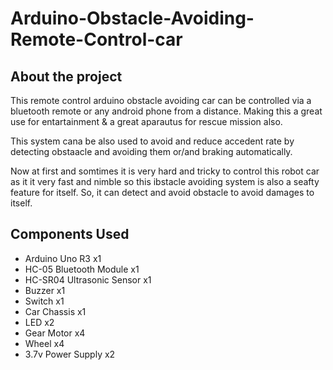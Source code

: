 # Arduino-Obstacle-Avoiding-Remote-Control-car

## About the project
This remote control arduino obstacle avoiding car can be controlled via a bluetooth remote or any android phone from a distance. Making this a great use for entartainment & a great aparautus for rescue mission also. 

This system cana be also used to avoid and reduce accedent rate by detecting obstaacle and avoiding them or/and braking automatically.

Now at first and somtimes it is very hard and tricky to control this robot car as it it very fast and nimble so this ibstacle avoiding system is also a seafty feature for itself. So, it can detect and avoid obstacle to avoid damages to itself.

## Components Used
* Arduino Uno R3 x1
* HC-05 Bluetooth Module x1
* HC-SR04 Ultrasonic Sensor x1
* Buzzer x1
* Switch x1
* Car Chassis x1
* LED x2
* Gear Motor x4
* Wheel x4
* 3.7v Power Supply x2
